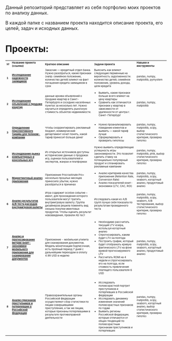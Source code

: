 <p>Данный репозиторий представляет из себя портфолио моих проектов по анализу данных.</p>
<p>В каждой папке с названием проекта находится описание проекта, его целей, задач и исходных данных.</p>
<h1>Проекты:</h1>
<table>
<tbody style="font-size: 8px;">
<tr>
<td><b>№</b></td>
<td><b>Название проекта (ссылка)</b></td>
<td><b>Краткое описание</b></td>
<td><b>Задачи проекта</b></td>
<td><b>Навыки и инструменты</b></td>
</tr>
<tr>
<td><b>1</b></td>
<td><a href="#" target="_blank"><b>Исследование надежности заемщиков</b></a></td>
<td>Заказчик — кредитный отдел банка. Нужно разобраться, какие признаки (напр: семейное положение, количество детей) влияют на факт погашения кредита заемщиком в срок</td>
<td>Выяснить как влияют следующие перменные на вероятность задолженности: количество детей, семейное положение, уровень дохода, цели кредита</td>
<td>pandas, numpy, matplotlib, pymystem</td>
</tr>
<tr>
<td> <b>2</b></td>
<td><a href="#" target="_blank"><b>Исследование объявлений о продаже квартир</b></a></td>
<td>данные архива объявлений о продаже квартир в Санкт-Петербурге и соседних населённых пунктах за несколько лет. Нужно научиться определять рыночную стоимость объектов недвижимости.</td>
<td>
<ul>
<li>Выявить, какие признаки больше всего влияют на цену квартиры</li>
<li>Сравнить как отличаются признаки у квартир в зависимости от удаленности от центра г. Санкт-Петербург</li>
</ul>
</td>
<td>pandas, numpy, matplotlib</td>
</tr>
<tr>
<td><b>3</b></td>
<td><a href="#" target="_blank"><b>Определение перспективного тарифа для телеком-компании</b></a></td>
<td>Чтобы скорректировать рекламный бюджет, коммерческий департамент хочет понять, какой тариф приносит больше денег</td>
<td>
<ul>
<li>Нужно проанализировать поведение клиентов и выявить — какой тариф лучше</li>
<li>Сформулировать и проверить гипотезы</li>
</ul>
</td>
<td>pandas, numpy, matplotlib, scipy, выбор статистического критерия, проверка гипотез</td>
</tr>
<tr>
<td><b>4</b></td>
<td><a href="#" target="_blank"><b>Исследование рынка компьютерных и консольных игр</b></a></td>
<td>Из открытых источников доступны исторические данные о продажах игр, оценках пользователей и экспертов, жанрах и платформах</td>
<td>
Нужно выявить определяющие успешность игры закономерности. Это позволит сделать ставку на потенциально популярный продукт и спланировать рекламные кампании
</td>
<td>pandas, numpy, matplotlib, phik, выбор статистического критерия, проверка гипотез</td>
</tr>
<tr>
<td><b>5</b></td>
<td><a href="#" target="_blank"><b>Маркетинговый анализ приложения</b></a></td>
<td>Приложение Procrastinate Pro+ несколько прошлых месяцев приносило убытки, нужно разобраться в причинах</td>
<td>
<ul>
<li>Анализ критериев качества приложения (Retention Rate, Conversion Rate)</li>
<li>Анализ показателей юнит-экономики (LTV, CAC, ROI)</li>
</ul>
</td>
<td>pandas, numpy, matplotlib, scipy, seaborn, когортный анализ, продуктовый анализ</td>
</tr>
<tr>
<td><b>6</b></td>
<td><a href="#" target="_blank"><b>Анализ результатов A/B теста расходов внутриигровой валюты</b></a></td>
<td>Игра содержит особое событие – ивент, для прохождения которого пользователи могут тратить внутриигровую валюту. Группа дизайнеров решила поменять вид окошка покупки ивентовых продуктов. Чтобы оценить результат нововведения, провели АБ тест</td>
<td>Исследовать какая из A/B групп лучше себя показала по результатам проведенного теста</td>
<td>pandas, numpy, matplotlib, scipy, seaborn, A/B тестирование, выбор статистического критерия, проверка гипотез</td>
</tr>
<tr>
<td><b>7</b></td>
<td><a href="#" target="_blank"><b>Анализ и прогнозирование метрик юнит-экономики мобильного приложения для сканирования документов</b></a></td>
<td>Приложение - мобильная утилита для сканирования документов. Модель монетизации подписочная, есть пробный период 7 дней с дальнейшим переходом в оплату 4.99 USD в неделю</td>
<td>
<ul>
<li>Необходимо рассчитать текущий LTV юзера, используя когортный анализ</li>
<li>Спрогнозировать, каким будет LTV на полгода</li>
<li>Построить график, который будет отображать кривую фактического LTV на фоне кривой прогнозируемого LTV</li>
<li>Рассчитать ROMI на 4 недели и спрогнозировать его на полгода, если стоимость привлечения платящего пользователя 6 USD</li>
</ul>
</td>
<td>pandas, numpy, matplotlib, scipy, seaborn, когортный анализ, продуктовый анализ</td>
</tr>
<tr>
<td><b>8</b></td>
<td><a href="#" target="_blank"><b>Анализ признаков преступников и потерпевших в Российской Федерации</b></a></td>
<td>Правоохранительные органы Российской Федерации осуществляют сбор статистики по лицам совершившими преступления, а так же лицам, которые признаны потерпевшими в результате противоправной деятельности</td>
<td> 
<ul>
<li>Исследовать половозрастной портрет преступников и потерпевших в Российской Федерации</li>
<li>Исследовать динамику изменения значений половозрастных признаков по годам</li>
<li>Выявить регионы Российской Федерации, которые отличаются от общих тенденций по половозрастным признакам преступников и потерпевших</li>
</ul>
</td>
<td>pandas, numpy, matplotlib, scipy, seaborn, когортный анализ, выбор статистического критерия, проверка гипотез</td>
</tr>
</tbody>
</table>
